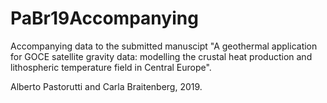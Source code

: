 # PaBr19Accompanying
Accompanying data to the submitted manuscipt "A geothermal application for GOCE satellite gravity data: modelling the crustal heat production and lithospheric temperature field in Central Europe".

Alberto Pastorutti and Carla Braitenberg, 2019.
